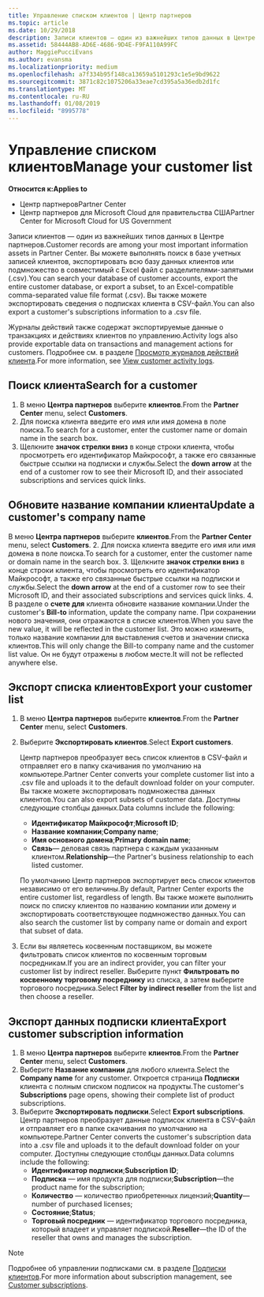 ```yaml
---
title: Управление списком клиентов | Центр партнеров
ms.topic: article
ms.date: 10/29/2018
description: Записи клиентов — один из важнейших типов данных в Центре партнеров.
ms.assetid: 58444AB8-AD6E-4686-9D4E-F9FA110A99FC
author: MaggiePucciEvans
ms.author: evansma
ms.localizationpriority: medium
ms.openlocfilehash: a7f334b95f148ca13659a5101293c1e5e9bd9622
ms.sourcegitcommit: 3871c82c1075206a33eae7cd395a5a36edb2d1fc
ms.translationtype: MT
ms.contentlocale: ru-RU
ms.lasthandoff: 01/08/2019
ms.locfileid: "8995778"
---
```

# <a name="manage-your-customer-list"></a><span data-ttu-id="963c6-103">Управление списком клиентов</span><span class="sxs-lookup"><span data-stu-id="963c6-103">Manage your customer list</span></span>

**<span data-ttu-id="963c6-104">Относится к:</span><span class="sxs-lookup"><span data-stu-id="963c6-104">Applies to</span></span>**

-  <span data-ttu-id="963c6-105">Центр партнеров</span><span class="sxs-lookup"><span data-stu-id="963c6-105">Partner Center</span></span>
-  <span data-ttu-id="963c6-106">Центр партнеров для Microsoft Cloud для правительства США</span><span class="sxs-lookup"><span data-stu-id="963c6-106">Partner Center for Microsoft Cloud for US Government</span></span>


<span data-ttu-id="963c6-107">Записи клиентов — один из важнейших типов данных в Центре партнеров.</span><span class="sxs-lookup"><span data-stu-id="963c6-107">Customer records are among your most important information assets in Partner Center.</span></span> <span data-ttu-id="963c6-108">Вы можете выполнять поиск в базе учетных записей клиентов, экспортировать всю базу данных клиентов или подмножество в совместимый с Excel файл с разделителями-запятыми (.csv).</span><span class="sxs-lookup"><span data-stu-id="963c6-108">You can search your database of customer accounts, export the entire customer database, or export a subset, to an Excel-compatible comma-separated value file format (.csv).</span></span> <span data-ttu-id="963c6-109">Вы также можете экспортировать сведения о подписках клиента в CSV-файл.</span><span class="sxs-lookup"><span data-stu-id="963c6-109">You can also export a customer's subscriptions information to a .csv file.</span></span>

<span data-ttu-id="963c6-110">Журналы действий также содержат экспортируемые данные о транзакциях и действиях клиентов по управлению.</span><span class="sxs-lookup"><span data-stu-id="963c6-110">Activity logs also provide exportable data on transactions and management actions for customers.</span></span> <span data-ttu-id="963c6-111">Подробнее см. в разделе [Просмотр журналов действий клиента](activity-logs.md).</span><span class="sxs-lookup"><span data-stu-id="963c6-111">For more information, see [View customer activity logs](activity-logs.md).</span></span>


## <a name="search-for-a-customer"></a><span data-ttu-id="963c6-112">Поиск клиента</span><span class="sxs-lookup"><span data-stu-id="963c6-112">Search for a customer</span></span>

1.  <span data-ttu-id="963c6-113">В меню **Центра партнеров** выберите **клиентов**.</span><span class="sxs-lookup"><span data-stu-id="963c6-113">From the **Partner Center** menu, select **Customers**.</span></span>
2.  <span data-ttu-id="963c6-114">Для поиска клиента введите его имя или имя домена в поле поиска.</span><span class="sxs-lookup"><span data-stu-id="963c6-114">To search for a customer, enter the customer name or domain name in the search box.</span></span>
3.  <span data-ttu-id="963c6-115">Щелкните **значок стрелки вниз** в конце строки клиента, чтобы просмотреть его идентификатор Майкрософт, а также его связанные быстрые ссылки на подписки и службы.</span><span class="sxs-lookup"><span data-stu-id="963c6-115">Select the **down arrow** at the end of a customer row to see their Microsoft ID, and their associated subscriptions and services quick links.</span></span>

## <a name="update-a-customers-company-name"></a><span data-ttu-id="963c6-116">Обновите название компании клиента</span><span class="sxs-lookup"><span data-stu-id="963c6-116">Update a customer's company name</span></span>

<span data-ttu-id="963c6-117">В меню **Центра партнеров** выберите **клиентов**.</span><span class="sxs-lookup"><span data-stu-id="963c6-117">From the **Partner Center** menu, select **Customers**.</span></span>
2.  <span data-ttu-id="963c6-118">Для поиска клиента введите его имя или имя домена в поле поиска.</span><span class="sxs-lookup"><span data-stu-id="963c6-118">To search for a customer, enter the customer name or domain name in the search box.</span></span>
3.  <span data-ttu-id="963c6-119">Щелкните **значок стрелки вниз** в конце строки клиента, чтобы просмотреть его идентификатор Майкрософт, а также его связанные быстрые ссылки на подписки и службы.</span><span class="sxs-lookup"><span data-stu-id="963c6-119">Select the **down arrow** at the end of a customer row to see their Microsoft ID, and their associated subscriptions and services quick links.</span></span>
4.  <span data-ttu-id="963c6-120">В разделе о **счете для** клиента обновите название компании.</span><span class="sxs-lookup"><span data-stu-id="963c6-120">Under the customer's **Bill-to** information, update the company name.</span></span> <span data-ttu-id="963c6-121">При сохранении нового значения, они отражаются в списке клиентов.</span><span class="sxs-lookup"><span data-stu-id="963c6-121">When you save the new value, it will be reflected in the customer list.</span></span> <span data-ttu-id="963c6-122">Это можно изменить, только название компании для выставления счетов и значении списка клиентов.</span><span class="sxs-lookup"><span data-stu-id="963c6-122">This will only change the Bill-to company name and the customer list value.</span></span> <span data-ttu-id="963c6-123">Он не будут отражены в любом месте.</span><span class="sxs-lookup"><span data-stu-id="963c6-123">It will not be reflected anywhere else.</span></span>

## <a name="export-your-customer-list"></a><span data-ttu-id="963c6-124">Экспорт списка клиентов</span><span class="sxs-lookup"><span data-stu-id="963c6-124">Export your customer list</span></span>

1.  <span data-ttu-id="963c6-125">В меню **Центра партнеров** выберите **клиентов**.</span><span class="sxs-lookup"><span data-stu-id="963c6-125">From the **Partner Center** menu, select **Customers**.</span></span>
2.  <span data-ttu-id="963c6-126">Выберите **Экспортировать клиентов**.</span><span class="sxs-lookup"><span data-stu-id="963c6-126">Select **Export customers**.</span></span>

    <span data-ttu-id="963c6-127">Центр партнеров преобразует весь список клиентов в CSV-файл и отправляет его в папку скачивания по умолчанию на компьютере.</span><span class="sxs-lookup"><span data-stu-id="963c6-127">Partner Center converts your complete customer list into a .csv file and uploads it to the default download folder on your computer.</span></span> <span data-ttu-id="963c6-128">Вы также можете экспортировать подмножества данных клиентов.</span><span class="sxs-lookup"><span data-stu-id="963c6-128">You can also export subsets of customer data.</span></span> <span data-ttu-id="963c6-129">Доступны следующие столбцы данных.</span><span class="sxs-lookup"><span data-stu-id="963c6-129">Data columns include the following:</span></span>

    -   <span data-ttu-id="963c6-130">**Идентификатор Майкрософт**;</span><span class="sxs-lookup"><span data-stu-id="963c6-130">**Microsoft ID**;</span></span>
    -   <span data-ttu-id="963c6-131">**Название компании**;</span><span class="sxs-lookup"><span data-stu-id="963c6-131">**Company name**;</span></span>
    -   <span data-ttu-id="963c6-132">**Имя основного домена**;</span><span class="sxs-lookup"><span data-stu-id="963c6-132">**Primary domain name**;</span></span>
    -   <span data-ttu-id="963c6-133">**Связь**— деловая связь партнера с каждым указанным клиентом.</span><span class="sxs-lookup"><span data-stu-id="963c6-133">**Relationship**—the Partner's business relationship to each listed customer.</span></span>

    <span data-ttu-id="963c6-134">По умолчанию Центр партнеров экспортирует весь список клиентов независимо от его величины.</span><span class="sxs-lookup"><span data-stu-id="963c6-134">By default, Partner Center exports the entire customer list, regardless of length.</span></span> <span data-ttu-id="963c6-135">Вы также можете выполнить поиск по списку клиентов по названию компании или домену и экспортировать соответствующее подмножество данных.</span><span class="sxs-lookup"><span data-stu-id="963c6-135">You can also search the customer list by company name or domain and export that subset of data.</span></span>

3.  <span data-ttu-id="963c6-136">Если вы являетесь косвенным поставщиком, вы можете фильтровать список клиентов по косвенным торговым посредникам.</span><span class="sxs-lookup"><span data-stu-id="963c6-136">If you are an indirect provider, you can filter your customer list by indirect reseller.</span></span> <span data-ttu-id="963c6-137">Выберите пункт **Фильтровать по косвенному торговому посреднику** из списка, а затем выберите торгового посредника.</span><span class="sxs-lookup"><span data-stu-id="963c6-137">Select **Filter by indirect reseller** from the list and then choose a reseller.</span></span>


## <a name="export-customer-subscription-information"></a><span data-ttu-id="963c6-138">Экспорт данных подписки клиента</span><span class="sxs-lookup"><span data-stu-id="963c6-138">Export customer subscription information</span></span>

1.  <span data-ttu-id="963c6-139">В меню **Центра партнеров** выберите **клиентов**.</span><span class="sxs-lookup"><span data-stu-id="963c6-139">From the **Partner Center** menu, select **Customers**.</span></span>
2.  <span data-ttu-id="963c6-140">Выберите **Название компании** для любого клиента.</span><span class="sxs-lookup"><span data-stu-id="963c6-140">Select the **Company name** for any customer.</span></span> <span data-ttu-id="963c6-141">Откроется страница **Подписки** клиента с полным списком подписок на продукты.</span><span class="sxs-lookup"><span data-stu-id="963c6-141">The customer's **Subscriptions** page opens, showing their complete list of product subscriptions.</span></span>
3.  <span data-ttu-id="963c6-142">Выберите **Экспортировать подписки**.</span><span class="sxs-lookup"><span data-stu-id="963c6-142">Select **Export subscriptions**.</span></span> <span data-ttu-id="963c6-143">Центр партнеров преобразует данные подписок клиента в CSV-файл и отправляет его в папке скачивания по умолчанию на компьютере.</span><span class="sxs-lookup"><span data-stu-id="963c6-143">Partner Center converts the customer's subscription data into a .csv file and uploads it to the default download folder on your computer.</span></span> <span data-ttu-id="963c6-144">Доступны следующие столбцы данных.</span><span class="sxs-lookup"><span data-stu-id="963c6-144">Data columns include the following:</span></span>
    -   <span data-ttu-id="963c6-145">**Идентификатор подписки**;</span><span class="sxs-lookup"><span data-stu-id="963c6-145">**Subscription ID**;</span></span>
    -   <span data-ttu-id="963c6-146">**Подписка** — имя продукта для подписки;</span><span class="sxs-lookup"><span data-stu-id="963c6-146">**Subscription**—the product name for the subscription;</span></span>
    -   <span data-ttu-id="963c6-147">**Количество** — количество приобретенных лицензий;</span><span class="sxs-lookup"><span data-stu-id="963c6-147">**Quantity**—number of purchased licenses;</span></span>
    -   <span data-ttu-id="963c6-148">**Состояние**;</span><span class="sxs-lookup"><span data-stu-id="963c6-148">**Status**;</span></span>
    -   <span data-ttu-id="963c6-149">**Торговый посредник** — идентификатор торгового посредника, который владеет и управляет подпиской.</span><span class="sxs-lookup"><span data-stu-id="963c6-149">**Reseller**—the ID of the reseller that owns and manages the subscription.</span></span>

> [!NOTE]  
> <span data-ttu-id="963c6-150">Подробнее об управлении подписками см. в разделе [Подписки клиентов](customer-subscriptions.md).</span><span class="sxs-lookup"><span data-stu-id="963c6-150">For more information about subscription management, see [Customer subscriptions](customer-subscriptions.md).</span></span>

     

 

 



